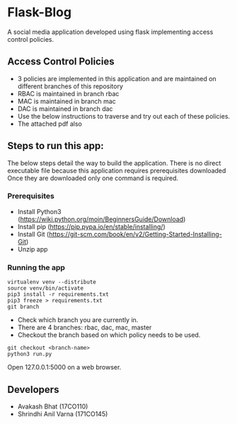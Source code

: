 # Flask-Blog
A social media application developed using flask implementing access control policies. 
## Access Control Policies
* 3 policies are implemented in this application and are maintained on different branches of this repository
* RBAC is maintained in branch rbac
* MAC is maintained in branch mac
* DAC is maintained in branch dac
* Use the below instructions to traverse and try out each of these policies. 
* The attached pdf also 

## Steps to run this app:
The below steps detail the way to build the application. There is no direct executable file because
this application requires prerequisites downloaded Once they are downloaded only one command is required. 
### Prerequisites
* Install Python3 (https://wiki.python.org/moin/BeginnersGuide/Download)
* Install pip (https://pip.pypa.io/en/stable/installing/)
* Install Git (https://git-scm.com/book/en/v2/Getting-Started-Installing-Git)
* Unzip app
 ### Running the app

```shell
virtualenv venv --distribute
source venv/bin/activate
pip3 install -r requirements.txt
pip3 freeze > requirements.txt
git branch
```
* Check which branch you are currently in. 
* There are 4 branches: rbac, dac, mac, master
* Checkout the branch based on which policy needs to be used. 
```shell
git checkout <branch-name>
python3 run.py
```
Open 127.0.0.1:5000 on a web browser.

## Developers
* Avakash Bhat (17CO110)
* Shrindhi Anil Varna (171CO145)


